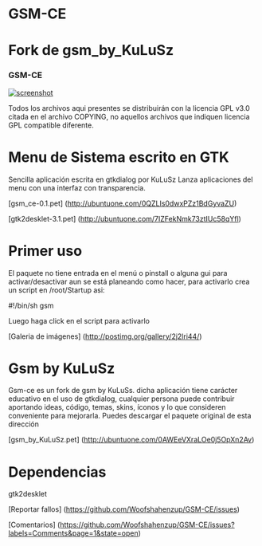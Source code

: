 GSM-CE
======

Fork de gsm_by_KuLuSz
=====================

### GSM-CE 
[![screenshot](http://s5.postimg.org/pw7yxieqv/gsm1.png)](http://s5.postimg.org/pw7yxieqv/gsm1.png)


Todos los archivos aqui presentes se distribuirán con la
licencia GPL v3.0 citada en el archivo COPYING, no aquellos
archivos que indiquen licencia GPL compatible diferente.

Menu de Sistema escrito en GTK
==============================
Sencilla aplicación escrita en gtkdialog por KuLuSz
Lanza aplicaciones del menu con una interfaz con 
transparencia.

[gsm_ce-0.1.pet]
(http://ubuntuone.com/0QZLIs0dwxPZz1BdGyvaZU)

[gtk2desklet-3.1.pet]
(http://ubuntuone.com/7IZFekNmk73ztIUc58qYfl)

Primer uso
==========
El paquete no tiene entrada en el menú o pinstall o alguna gui para 
activar/desactivar aun se está planeando como hacer, para activarlo 
crea un script en /root/Startup asi:

 #!/bin/sh
 gsm
 
Luego haga click en el script para activarlo 

[Galeria de imágenes] 
(http://postimg.org/gallery/2j2lri44/)

Gsm by KuLuSz
=============

Gsm-ce es un fork de gsm by KuLuSs. dicha aplicación tiene carácter educativo en el 
uso de gtkdialog, cualquier persona puede contribuir aportando ideas, código,
temas, skins, íconos y lo que consideren conveniente para mejorarla.
Puedes descargar el paquete original de esta dirección

[gsm_by_KuLuSz.pet]
(http://ubuntuone.com/0AWEeVXraLOe0j5OpXn2Av)

Dependencias
============
gtk2desklet

[Reportar fallos]
(https://github.com/Woofshahenzup/GSM-CE/issues)

[Comentarios]
(https://github.com/Woofshahenzup/GSM-CE/issues?labels=Comments&page=1&state=open)